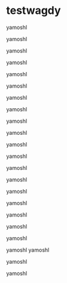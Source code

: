 # testwagdy



yamoshl




yamoshl




yamoshl






yamoshl





yamoshl



yamoshl





yamoshl






yamoshl




yamoshl



yamoshl



yamoshl



yamoshl



yamoshl



yamoshl



yamoshl




yamoshl





yamoshl




yamoshl



yamoshl





yamoshl
yamoshl



yamoshl


yamoshl
